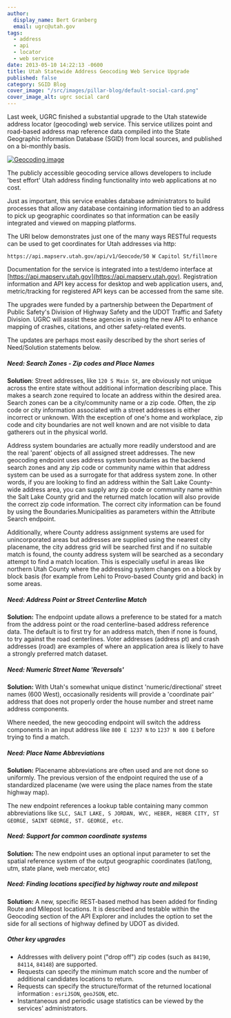 ```yaml
---
author:
  display_name: Bert Granberg
  email: ugrc@utah.gov
tags:
  - address
  - api
  - locator
  - web service
date: 2013-05-10 14:22:13 -0600
title: Utah Statewide Address Geocoding Web Service Upgrade
published: false
category: SGID Blog
cover_image: "/src/images/pillar-blog/default-social-card.png"
cover_image_alt: ugrc social card
---
```


Last week, UGRC finished a substantial upgrade to the Utah statewide address locator (geocoding) web service. This service utilizes point and road-based address map reference data compiled into the State Geographic Information Database (SGID) from local sources, and published on a bi-monthly basis.

[![Geocoding image](/images/404.png)](<![Large](/images/404.png)>)

The publicly accessible geocoding service allows developers to include 'best effort' Utah address finding functionality into web applications at no cost.

Just as important, this service enables database administrators to build processes that allow any database containing information tied to an address to pick up geographic coordinates so that information can be easily integrated and viewed on mapping platforms.

The URI below demonstrates just one of the many ways RESTful requests can be used to get coordinates for Utah addresses via http:

`https://api.mapserv.utah.gov/api/v1/Geocode/50 W Capitol St/fillmore`

Documentation for the service is integrated into a test/demo interface at [https://api.mapserv.utah.gov](https://api.mapserv.utah.gov). Registration information and API key access for desktop and web application users, and, metric/tracking for registered API keys can be accessed from the same site.

The upgrades were funded by a partnership between the Department of Public Safety's Division of Highway Safety and the UDOT Traffic and Safety Division. UGRC will assist these agencies in using the new API to enhance mapping of crashes, citations, and other safety-related events.

The updates are perhaps most easily described by the short series of Need/Solution statements below.

##### Need: Search Zones - Zip codes and Place Names

**Solution**: Street addresses, like `120 S Main St`, are obviously not unique across the entire state without additional information describing place. This makes a search zone required to locate an address within the desired area. Search zones can be a city/community name or a zip code. Often, the zip code or city information associated with a street addresses is either incorrect or unknown. With the exception of one's home and workplace, zip code and city boundaries are not well known and are not visible to data gatherers out in the physical world.

Address system boundaries are actually more readily understood and are the real 'parent' objects of all assigned street addresses. The new geocoding endpoint uses address system boundaries as the backend search zones and any zip code or community name within that address system can be used as a surrogate for that address system zone. In other words, if you are looking to find an address within the Salt Lake County-wide address area, you can supply any zip code or community name within the Salt Lake County grid and the returned match location will also provide the correct zip code information. The correct city information can be found by using the Boundaries.Municipalities as parameters within the Attribute Search endpoint.

Additionally, where County address assignment systems are used for unincorporated areas but addresses are supplied using the nearest city placename, the city address grid will be searched first and if no suitable match is found, the county address system will be searched as a secondary attempt to find a match location. This is especially useful in areas like northern Utah County where the addressing system changes on a block by block basis (for example from Lehi to Provo-based County grid and back) in some areas.

##### Need: Address Point or Street Centerline Match

**Solution:** The endpoint update allows a preference to be stated for a match from the address point or the road centerline-based address reference data. The default is to first try for an address match, then if none is found, to try against the road centerlines. Voter addresses (address pt) and crash addresses (road) are examples of where an application area is likely to have a strongly preferred match dataset.

##### Need: Numeric Street Name 'Reversals'

**Solution:** With Utah's somewhat unique distinct 'numeric/directional' street names (600 West), occasionally residents will provide a 'coordinate pair' address that does not properly order the house number and street name address components.

Where needed, the new geocoding endpoint will switch the address components in an input address like `800 E 1237 N` to `1237 N 800 E` before trying to find a match.

##### Need: Place Name Abbreviations

**Solution:** Placename abbreviations are often used and are not done so uniformly. The previous version of the endpoint required the use of a standardized placename (we were using the place names from the state highway map).

The new endpoint references a lookup table containing many common abbreviations like `SLC, SALT LAKE, S JORDAN, WVC, HEBER, HEBER CITY, ST GEORGE, SAINT GEORGE, ST. GEORGE, etc`.

##### Need: Support for common coordinate systems

**Solution:** The new endpoint uses an optional input parameter to set the spatial reference system of the output geographic coordinates (lat/long, utm, state plane, web mercator, etc)

##### Need: Finding locations specified by highway route and milepost

**Solution:** A new, specific REST-based method has been added for finding Route and Milepost locations. It is described and testable within the Geocoding section of the API Explorer and includes the option to set the side for all sections of highway defined by UDOT as divided.

##### Other key upgrades

- Addresses with delivery point ("drop off") zip codes (such as `84190`, `84114`, `84148`) are supported.
- Requests can specify the minimum match score and the number of additional candidates locations to return.
- Requests can specify the structure/format of the returned locational information : `esriJSON`, `geoJSON`, etc.
- Instantaneous and periodic usage statistics can be viewed by the services' administrators.
